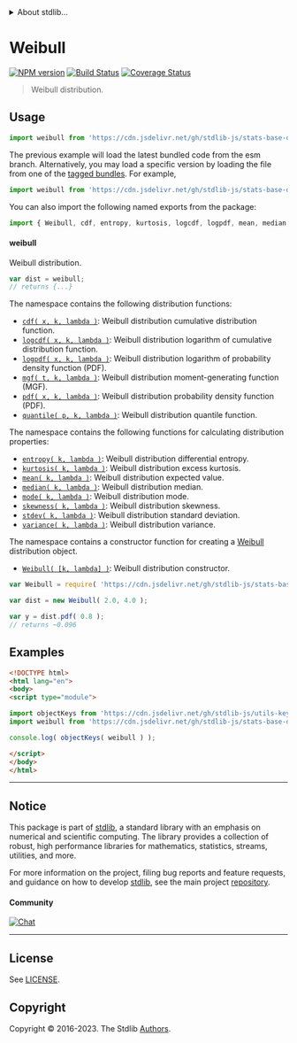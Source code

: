 <!--

@license Apache-2.0

Copyright (c) 2018 The Stdlib Authors.

Licensed under the Apache License, Version 2.0 (the "License");
you may not use this file except in compliance with the License.
You may obtain a copy of the License at

   http://www.apache.org/licenses/LICENSE-2.0

Unless required by applicable law or agreed to in writing, software
distributed under the License is distributed on an "AS IS" BASIS,
WITHOUT WARRANTIES OR CONDITIONS OF ANY KIND, either express or implied.
See the License for the specific language governing permissions and
limitations under the License.

-->


<details>
  <summary>
    About stdlib...
  </summary>
  <p>We believe in a future in which the web is a preferred environment for numerical computation. To help realize this future, we've built stdlib. stdlib is a standard library, with an emphasis on numerical and scientific computation, written in JavaScript (and C) for execution in browsers and in Node.js.</p>
  <p>The library is fully decomposable, being architected in such a way that you can swap out and mix and match APIs and functionality to cater to your exact preferences and use cases.</p>
  <p>When you use stdlib, you can be absolutely certain that you are using the most thorough, rigorous, well-written, studied, documented, tested, measured, and high-quality code out there.</p>
  <p>To join us in bringing numerical computing to the web, get started by checking us out on <a href="https://github.com/stdlib-js/stdlib">GitHub</a>, and please consider <a href="https://opencollective.com/stdlib">financially supporting stdlib</a>. We greatly appreciate your continued support!</p>
</details>

# Weibull

[![NPM version][npm-image]][npm-url] [![Build Status][test-image]][test-url] [![Coverage Status][coverage-image]][coverage-url] <!-- [![dependencies][dependencies-image]][dependencies-url] -->

> Weibull distribution.



<section class="usage">

## Usage

```javascript
import weibull from 'https://cdn.jsdelivr.net/gh/stdlib-js/stats-base-dists-weibull@esm/index.mjs';
```
The previous example will load the latest bundled code from the esm branch. Alternatively, you may load a specific version by loading the file from one of the [tagged bundles](https://github.com/stdlib-js/stats-base-dists-weibull/tags). For example,

```javascript
import weibull from 'https://cdn.jsdelivr.net/gh/stdlib-js/stats-base-dists-weibull@v0.1.0-esm/index.mjs';
```

You can also import the following named exports from the package:

```javascript
import { Weibull, cdf, entropy, kurtosis, logcdf, logpdf, mean, median, mgf, mode, pdf, quantile, skewness, stdev, variance } from 'https://cdn.jsdelivr.net/gh/stdlib-js/stats-base-dists-weibull@esm/index.mjs';
```

#### weibull

Weibull distribution.

```javascript
var dist = weibull;
// returns {...}
```

The namespace contains the following distribution functions:

<!-- <toc pattern="*+(cdf|pdf|mgf|quantile)*"> -->

<div class="namespace-toc">

-   <span class="signature">[`cdf( x, k, lambda )`][@stdlib/stats/base/dists/weibull/cdf]</span><span class="delimiter">: </span><span class="description">Weibull distribution cumulative distribution function.</span>
-   <span class="signature">[`logcdf( x, k, lambda )`][@stdlib/stats/base/dists/weibull/logcdf]</span><span class="delimiter">: </span><span class="description">Weibull distribution logarithm of cumulative distribution function.</span>
-   <span class="signature">[`logpdf( x, k, lambda )`][@stdlib/stats/base/dists/weibull/logpdf]</span><span class="delimiter">: </span><span class="description">Weibull distribution logarithm of probability density function (PDF).</span>
-   <span class="signature">[`mgf( t, k, lambda )`][@stdlib/stats/base/dists/weibull/mgf]</span><span class="delimiter">: </span><span class="description">Weibull distribution moment-generating function (MGF).</span>
-   <span class="signature">[`pdf( x, k, lambda )`][@stdlib/stats/base/dists/weibull/pdf]</span><span class="delimiter">: </span><span class="description">Weibull distribution probability density function (PDF).</span>
-   <span class="signature">[`quantile( p, k, lambda )`][@stdlib/stats/base/dists/weibull/quantile]</span><span class="delimiter">: </span><span class="description">Weibull distribution quantile function.</span>

</div>

<!-- </toc> -->

The namespace contains the following functions for calculating distribution properties:

<!-- <toc pattern="*+(entropy|kurtosis|mean|median|mode|skewness|stdev|variance)*"> -->

<div class="namespace-toc">

-   <span class="signature">[`entropy( k, lambda )`][@stdlib/stats/base/dists/weibull/entropy]</span><span class="delimiter">: </span><span class="description">Weibull distribution differential entropy.</span>
-   <span class="signature">[`kurtosis( k, lambda )`][@stdlib/stats/base/dists/weibull/kurtosis]</span><span class="delimiter">: </span><span class="description">Weibull distribution excess kurtosis.</span>
-   <span class="signature">[`mean( k, lambda )`][@stdlib/stats/base/dists/weibull/mean]</span><span class="delimiter">: </span><span class="description">Weibull distribution expected value.</span>
-   <span class="signature">[`median( k, lambda )`][@stdlib/stats/base/dists/weibull/median]</span><span class="delimiter">: </span><span class="description">Weibull distribution median.</span>
-   <span class="signature">[`mode( k, lambda )`][@stdlib/stats/base/dists/weibull/mode]</span><span class="delimiter">: </span><span class="description">Weibull distribution mode.</span>
-   <span class="signature">[`skewness( k, lambda )`][@stdlib/stats/base/dists/weibull/skewness]</span><span class="delimiter">: </span><span class="description">Weibull distribution skewness.</span>
-   <span class="signature">[`stdev( k, lambda )`][@stdlib/stats/base/dists/weibull/stdev]</span><span class="delimiter">: </span><span class="description">Weibull distribution standard deviation.</span>
-   <span class="signature">[`variance( k, lambda )`][@stdlib/stats/base/dists/weibull/variance]</span><span class="delimiter">: </span><span class="description">Weibull distribution variance.</span>

</div>

<!-- </toc> -->

The namespace contains a constructor function for creating a [Weibull][weibull-distribution] distribution object.

<!-- <toc pattern="*ctor*"> -->

<div class="namespace-toc">

-   <span class="signature">[`Weibull( [k, lambda] )`][@stdlib/stats/base/dists/weibull/ctor]</span><span class="delimiter">: </span><span class="description">Weibull distribution constructor.</span>

</div>

<!-- </toc> -->

```javascript
var Weibull = require( 'https://cdn.jsdelivr.net/gh/stdlib-js/stats-base-dists-weibull' ).Weibull;

var dist = new Weibull( 2.0, 4.0 );

var y = dist.pdf( 0.8 );
// returns ~0.096
```

</section>

<!-- /.usage -->

<section class="examples">

## Examples

<!-- TODO: better examples -->

<!-- eslint no-undef: "error" -->

```html
<!DOCTYPE html>
<html lang="en">
<body>
<script type="module">

import objectKeys from 'https://cdn.jsdelivr.net/gh/stdlib-js/utils-keys@esm/index.mjs';
import weibull from 'https://cdn.jsdelivr.net/gh/stdlib-js/stats-base-dists-weibull@esm/index.mjs';

console.log( objectKeys( weibull ) );

</script>
</body>
</html>
```

</section>

<!-- /.examples -->

<!-- Section for related `stdlib` packages. Do not manually edit this section, as it is automatically populated. -->

<section class="related">

</section>

<!-- /.related -->

<!-- Section for all links. Make sure to keep an empty line after the `section` element and another before the `/section` close. -->


<section class="main-repo" >

* * *

## Notice

This package is part of [stdlib][stdlib], a standard library with an emphasis on numerical and scientific computing. The library provides a collection of robust, high performance libraries for mathematics, statistics, streams, utilities, and more.

For more information on the project, filing bug reports and feature requests, and guidance on how to develop [stdlib][stdlib], see the main project [repository][stdlib].

#### Community

[![Chat][chat-image]][chat-url]

---

## License

See [LICENSE][stdlib-license].


## Copyright

Copyright &copy; 2016-2023. The Stdlib [Authors][stdlib-authors].

</section>

<!-- /.stdlib -->

<!-- Section for all links. Make sure to keep an empty line after the `section` element and another before the `/section` close. -->

<section class="links">

[npm-image]: http://img.shields.io/npm/v/@stdlib/stats-base-dists-weibull.svg
[npm-url]: https://npmjs.org/package/@stdlib/stats-base-dists-weibull

[test-image]: https://github.com/stdlib-js/stats-base-dists-weibull/actions/workflows/test.yml/badge.svg?branch=v0.1.0
[test-url]: https://github.com/stdlib-js/stats-base-dists-weibull/actions/workflows/test.yml?query=branch:v0.1.0

[coverage-image]: https://img.shields.io/codecov/c/github/stdlib-js/stats-base-dists-weibull/main.svg
[coverage-url]: https://codecov.io/github/stdlib-js/stats-base-dists-weibull?branch=main

<!--

[dependencies-image]: https://img.shields.io/david/stdlib-js/stats-base-dists-weibull.svg
[dependencies-url]: https://david-dm.org/stdlib-js/stats-base-dists-weibull/main

-->

[chat-image]: https://img.shields.io/gitter/room/stdlib-js/stdlib.svg
[chat-url]: https://app.gitter.im/#/room/#stdlib-js_stdlib:gitter.im

[stdlib]: https://github.com/stdlib-js/stdlib

[stdlib-authors]: https://github.com/stdlib-js/stdlib/graphs/contributors

[umd]: https://github.com/umdjs/umd
[es-module]: https://developer.mozilla.org/en-US/docs/Web/JavaScript/Guide/Modules

[deno-url]: https://github.com/stdlib-js/stats-base-dists-weibull/tree/deno
[umd-url]: https://github.com/stdlib-js/stats-base-dists-weibull/tree/umd
[esm-url]: https://github.com/stdlib-js/stats-base-dists-weibull/tree/esm
[branches-url]: https://github.com/stdlib-js/stats-base-dists-weibull/blob/main/branches.md

[stdlib-license]: https://raw.githubusercontent.com/stdlib-js/stats-base-dists-weibull/main/LICENSE

[weibull-distribution]: https://en.wikipedia.org/wiki/Weibull_distribution

<!-- <toc-links> -->

[@stdlib/stats/base/dists/weibull/ctor]: https://github.com/stdlib-js/stats-base-dists-weibull-ctor/tree/esm

[@stdlib/stats/base/dists/weibull/entropy]: https://github.com/stdlib-js/stats-base-dists-weibull-entropy/tree/esm

[@stdlib/stats/base/dists/weibull/kurtosis]: https://github.com/stdlib-js/stats-base-dists-weibull-kurtosis/tree/esm

[@stdlib/stats/base/dists/weibull/mean]: https://github.com/stdlib-js/stats-base-dists-weibull-mean/tree/esm

[@stdlib/stats/base/dists/weibull/median]: https://github.com/stdlib-js/stats-base-dists-weibull-median/tree/esm

[@stdlib/stats/base/dists/weibull/mode]: https://github.com/stdlib-js/stats-base-dists-weibull-mode/tree/esm

[@stdlib/stats/base/dists/weibull/skewness]: https://github.com/stdlib-js/stats-base-dists-weibull-skewness/tree/esm

[@stdlib/stats/base/dists/weibull/stdev]: https://github.com/stdlib-js/stats-base-dists-weibull-stdev/tree/esm

[@stdlib/stats/base/dists/weibull/variance]: https://github.com/stdlib-js/stats-base-dists-weibull-variance/tree/esm

[@stdlib/stats/base/dists/weibull/cdf]: https://github.com/stdlib-js/stats-base-dists-weibull-cdf/tree/esm

[@stdlib/stats/base/dists/weibull/logcdf]: https://github.com/stdlib-js/stats-base-dists-weibull-logcdf/tree/esm

[@stdlib/stats/base/dists/weibull/logpdf]: https://github.com/stdlib-js/stats-base-dists-weibull-logpdf/tree/esm

[@stdlib/stats/base/dists/weibull/mgf]: https://github.com/stdlib-js/stats-base-dists-weibull-mgf/tree/esm

[@stdlib/stats/base/dists/weibull/pdf]: https://github.com/stdlib-js/stats-base-dists-weibull-pdf/tree/esm

[@stdlib/stats/base/dists/weibull/quantile]: https://github.com/stdlib-js/stats-base-dists-weibull-quantile/tree/esm

<!-- </toc-links> -->

</section>

<!-- /.links -->

